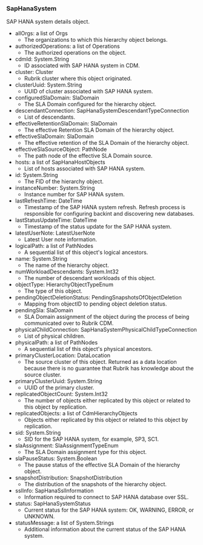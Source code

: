 ### SapHanaSystem
SAP HANA system details object.

- allOrgs: a list of Orgs
  - The organizations to which this hierarchy object belongs.
- authorizedOperations: a list of Operations
  - The authorized operations on the object.
- cdmId: System.String
  - ID associated with SAP HANA system in CDM.
- cluster: Cluster
  - Rubrik cluster where this object originated.
- clusterUuid: System.String
  - UUID of cluster associated with SAP HANA system.
- configuredSlaDomain: SlaDomain
  - The SLA Domain configured for the hierarchy object.
- descendantConnection: SapHanaSystemDescendantTypeConnection
  - List of descendants.
- effectiveRetentionSlaDomain: SlaDomain
  - The effective Retention SLA Domain of the hierarchy object.
- effectiveSlaDomain: SlaDomain
  - The effective retention of the SLA Domain of the hierarchy object.
- effectiveSlaSourceObject: PathNode
  - The path node of the effective SLA Domain source.
- hosts: a list of SapHanaHostObjects
  - List of hosts associated with SAP HANA system.
- id: System.String
  - The FID of the hierarchy object.
- instanceNumber: System.String
  - Instance number for SAP HANA system.
- lastRefreshTime: DateTime
  - Timestamp of the SAP HANA system refresh. Refresh process is responsible for configuring backint and discovering new databases.
- lastStatusUpdateTime: DateTime
  - Timestamp of the status update for the SAP HANA system.
- latestUserNote: LatestUserNote
  - Latest User note information.
- logicalPath: a list of PathNodes
  - A sequential list of this object's logical ancestors.
- name: System.String
  - The name of the hierarchy object.
- numWorkloadDescendants: System.Int32
  - The number of descendant workloads of this object.
- objectType: HierarchyObjectTypeEnum
  - The type of this object.
- pendingObjectDeletionStatus: PendingSnapshotsOfObjectDeletion
  - Mapping from objectID to pending object deletion status.
- pendingSla: SlaDomain
  - SLA Domain assignment of the object during the process of being communicated over to Rubrik CDM.
- physicalChildConnection: SapHanaSystemPhysicalChildTypeConnection
  - List of physical children.
- physicalPath: a list of PathNodes
  - A sequential list of this object's physical ancestors.
- primaryClusterLocation: DataLocation
  - The source cluster of this object. Returned as a data location because there is no guarantee that Rubrik has knowledge about the source cluster.
- primaryClusterUuid: System.String
  - UUID of the primary cluster.
- replicatedObjectCount: System.Int32
  - The number of objects either replicated by this object or related to this object by replication.
- replicatedObjects: a list of CdmHierarchyObjects
  - Objects either replicated by this object or related to this object by replication.
- sid: System.String
  - SID for the SAP HANA system, for example, SP3, SC1.
- slaAssignment: SlaAssignmentTypeEnum
  - The SLA Domain assignment type for this object.
- slaPauseStatus: System.Boolean
  - The pause status of the effective SLA Domain of the hierarchy object.
- snapshotDistribution: SnapshotDistribution
  - The distribution of the snapshots of the hierarchy object.
- sslInfo: SapHanaSslInformation
  - Information required to connect to SAP HANA database over SSL.
- status: SapHanaSystemStatus
  - Current status for the SAP HANA system: OK, WARNING, ERROR, or UNKNOWN.
- statusMessage: a list of System.Strings
  - Additional information about the current status of the SAP HANA system.
